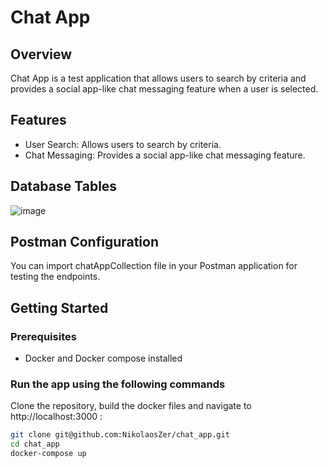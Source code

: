 # Chat App

## Overview

Chat App is a test application that allows users to search by criteria and provides a social app-like chat messaging feature when a user is selected.

## Features

- User Search: Allows users to search by criteria.
- Chat Messaging: Provides a social app-like chat messaging feature.

## Database Tables

![image](https://github.com/NikolaosZer/chat_app/assets/91803479/2b78f4bf-da08-40dc-b6ba-005496576bf4)


## Postman Configuration

You can import chatAppCollection file in your Postman application for testing the endpoints.

## Getting Started

### Prerequisites

- Docker and Docker compose installed

### Run the app using the following commands
Clone the repository, build the docker files and navigate to  http://localhost:3000 :
   ```bash
   git clone git@github.com:NikolaosZer/chat_app.git
   cd chat_app
   docker-compose up
   ```
